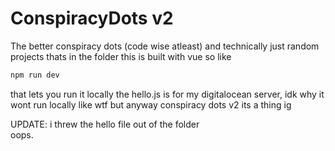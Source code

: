 # ConspiracyDots v2
The better conspiracy dots (code wise atleast)
and technically just random projects thats in the folder
this is built with vue so like
```sh
npm run dev
```
that lets you run it locally
the hello.js is for my digitalocean server, idk why it wont run locally like wtf
but anyway
conspiracy dots v2
its a thing ig


UPDATE: i threw the hello file out of the folder
<br>
oops.

